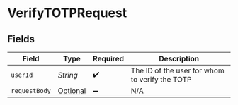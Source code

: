 # VerifyTOTPRequest


## Fields

| Field                                                                               | Type                                                                                | Required                                                                            | Description                                                                         |
| ----------------------------------------------------------------------------------- | ----------------------------------------------------------------------------------- | ----------------------------------------------------------------------------------- | ----------------------------------------------------------------------------------- |
| `userId`                                                                            | *String*                                                                            | :heavy_check_mark:                                                                  | The ID of the user for whom to verify the TOTP                                      |
| `requestBody`                                                                       | [Optional<VerifyTOTPRequestBody>](../../models/operations/VerifyTOTPRequestBody.md) | :heavy_minus_sign:                                                                  | N/A                                                                                 |